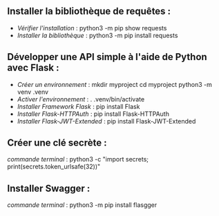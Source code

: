## Installer la bibliothèque de requêtes :

- *Vérifier l'installation* : python3 -m pip show requests
- *Installer la bibliothèque* : python3 -m pip install requests

## Développer une API simple à l'aide de Python avec Flask :
- *Créer un environnement* : mkdir myproject
                           cd myproject
                           python3 -m venv .venv
- *Activer l'environnement* : . .venv/bin/activate
- *Installer Framework Flask* : pip install Flask
- *Installer Flask-HTTPAuth* : pip install Flask-HTTPAuth
- *Installer Flask-JWT-Extended* : pip install Flask-JWT-Extended

## Créer une clé secrète :
*commande terminal* : python3 -c "import secrets; print(secrets.token_urlsafe(32))"

## Installer Swagger :
*commande terminal* : python3 -m pip install flasgger
